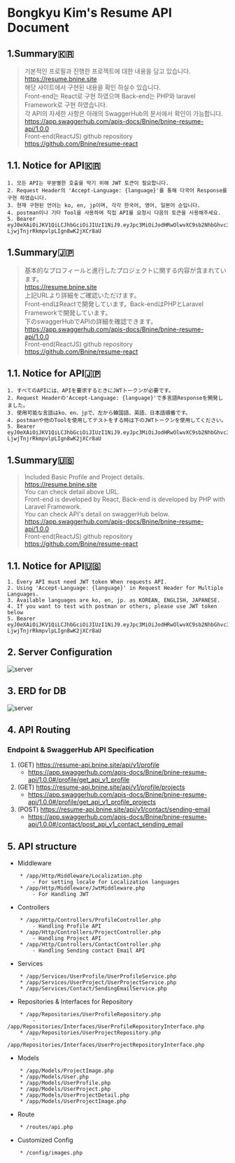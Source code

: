 # Bongkyu Kim's Resume API Document
## 1.Summary🇰🇷
> 기본적인 프로필과 진행한 프로젝트에 대한 내용을 담고 있습니다.  
> https://resume.bnine.site   
> 해당 사이트에서 구현된 내용을 확인 하실수 있습니다.  
> Front-end는 React로 구현 하였으며 Back-end는 PHP와 laravel Framework로 구현 하였습니다.    
> 각 API의 자세한 사항은 아래의 SwaggerHub의 문서에서 확인이 가능합니다.  
> https://app.swaggerhub.com/apis-docs/Bnine/bnine-resume-api/1.0.0   
> Front-end(ReactJS) github repository   
> https://github.com/Bnine/resume-react   
## 1.1. Notice for API🇰🇷
```
1. 모든 API는 무분별한 호출을 막기 위해 JWT 토큰이 필요합니다.
2. Request Header의 'Accept-Language: {language}'를 통해 다국어 Response를 구현 하였습니다.
3. 현재 구현된 언어는 ko, en, jp이며, 각각 한국어, 영어, 일본어 순입니다.
4. postman이나 기타 Tool을 사용하여 직접 API를 요청시 다음의 토큰을 사용해주세요.
5. Bearer eyJ0eXAiOiJKV1QiLCJhbGciOiJIUzI1NiJ9.eyJpc3MiOiJodHRwOlwvXC9sb2NhbGhvc3Q6ODA4MFwvYXBpXC9hdXRoXC9sb2dpbiIsImlhdCI6MTY3MjkzNjkwMSwibmJmIjoxNjcyOTM2OTAxLCJqdGkiOiJObmlxZlZEME9VZlBiWnkxIiwic3ViIjoxLCJwcnYiOiIyM2JkNWM4OTQ5ZjYwMGFkYjM5ZTcwMWM0MDA4NzJkYjdhNTk3NmY3In0.kr72QjV0fe4b-LjwjTnjrRkmpvlpLIgn8wK2jXCr8aU
```
## 1.Summary🇯🇵
> 基本的なプロフィールと進行したプロジェクトに関する内容が含まれています。   
> https://resume.bnine.site   
> 上記URLより詳細をご確認いただけます。   
> Front-endはReactで開発しています。Back-endはPHPとLaravel Frameworkで開発しています。   
> 下のswaggerHubでAPIの詳細を確認できます。   
> https://app.swaggerhub.com/apis-docs/Bnine/bnine-resume-api/1.0.0   
> Front-end(ReactJS) github repository   
> https://github.com/Bnine/resume-react   
## 1.1. Notice for API🇯🇵
```
1. すべてのAPIには、APIを要求するときにJWTトークンが必要です。
2. Request Headerの'Accept-Language: {language}'で多言語Responseを開発しました。
3. 使用可能な言語はko、en、jpで、左から韓国語、英語、日本語順番です。
4. postmanや他のToolを使用してテストをする時は下のJWTトークンを使用してください。
5. Bearer eyJ0eXAiOiJKV1QiLCJhbGciOiJIUzI1NiJ9.eyJpc3MiOiJodHRwOlwvXC9sb2NhbGhvc3Q6ODA4MFwvYXBpXC9hdXRoXC9sb2dpbiIsImlhdCI6MTY3MjkzNjkwMSwibmJmIjoxNjcyOTM2OTAxLCJqdGkiOiJObmlxZlZEME9VZlBiWnkxIiwic3ViIjoxLCJwcnYiOiIyM2JkNWM4OTQ5ZjYwMGFkYjM5ZTcwMWM0MDA4NzJkYjdhNTk3NmY3In0.kr72QjV0fe4b-LjwjTnjrRkmpvlpLIgn8wK2jXCr8aU
```
## 1.Summary🇺🇸
> Included Basic Profile and Project details.   
> https://resume.bnine.site   
> You can check detail above URL.   
> Front-end is developed by React, Back-end is developed by PHP with Laravel Framework.   
> You can check API's detail on swaggerHub below.   
> https://app.swaggerhub.com/apis-docs/Bnine/bnine-resume-api/1.0.0   
> Front-end(ReactJS) github repository   
> https://github.com/Bnine/resume-react   
## 1.1. Notice for API🇺🇸
```
1. Every API must need JWT token When requests API.
2. Using 'Accept-Language: {language}' in Request Header for Multiple Languages.
3. Available languages are ko, en, jp. as KOREAN, ENGLISH, JAPANESE.
4. If you want to test with postman or others, please use JWT token below
5. Bearer eyJ0eXAiOiJKV1QiLCJhbGciOiJIUzI1NiJ9.eyJpc3MiOiJodHRwOlwvXC9sb2NhbGhvc3Q6ODA4MFwvYXBpXC9hdXRoXC9sb2dpbiIsImlhdCI6MTY3MjkzNjkwMSwibmJmIjoxNjcyOTM2OTAxLCJqdGkiOiJObmlxZlZEME9VZlBiWnkxIiwic3ViIjoxLCJwcnYiOiIyM2JkNWM4OTQ5ZjYwMGFkYjM5ZTcwMWM0MDA4NzJkYjdhNTk3NmY3In0.kr72QjV0fe4b-LjwjTnjrRkmpvlpLIgn8wK2jXCr8aU
```
## 2. Server Configuration
![server](https://image.tmpbnine.store/resume-japan/png/server-config.png)
## 3. ERD for DB
![server](https://image.tmpbnine.store/resume-japan/png/erd.png)
## 4. API Routing
### Endpoint & SwaggerHub API Specification
1. (GET) https://resume-api.bnine.site/api/v1/profile   
    * https://app.swaggerhub.com/apis-docs/Bnine/bnine-resume-api/1.0.0#/profile/get_api_v1_profile
2. (GET) https://resume-api.bnine.site/api/v1/profile/projects
    * https://app.swaggerhub.com/apis-docs/Bnine/bnine-resume-api/1.0.0#/profile/get_api_v1_profile_projects
3. (POST) https://resume-api.bnine.site/api/v1/contact/sending-email
    * https://app.swaggerhub.com/apis-docs/Bnine/bnine-resume-api/1.0.0#/contact/post_api_v1_contact_sending_email
<!--
> ###Endpoint & SwaggerHub API Specification
>   > 1. (GET) https://resume-api.bnine.site/api/v1/profile
>   >   > * https://app.swaggerhub.com/apis-docs/Bnine/bnine-resume-api/1.0.0#/profile/get_api_v1_profile
>   > 2. (GET) https://resume-api.bnine.site/api/v1/profile/projects
>   >   > * https://app.swaggerhub.com/apis-docs/Bnine/bnine-resume-api/1.0.0#/profile/get_api_v1_profile_projects
>   > 3. (POST) https://resume-api.bnine.site/api/v1/contact/sending-email
>   >   > * https://app.swaggerhub.com/apis-docs/Bnine/bnine-resume-api/1.0.0#/contact/post_api_v1_contact_sending_email
-->
## 5. API structure
- Middleware
```
    * /app/Http/Middleware/Localization.php
        - For setting locale for Localization languages
    * /app/Http/Middleware/JwtMiddleware.php
        - For Handling JWT
```
- Controllers
```
    * /app/Http/Controllers/ProfileController.php
        - Handling Profile API
    * /app/Http/Controllers/ProjectController.php
        - Handling Project API
    * /app/Http/Controllers/ContactController.php
        - Handling Sending contact Email API
```
- Services
```
    * /app/Services/UserProfile/UserProfileService.php
    * /app/Services/UserProject/UserProjectService.php
    * /app/Services/Contact/SendingEmailService.php
```
- Repositories & Interfaces for Repository
```
    * /app/Repositories/UserProfileRepository.php
        - /app/Repositories/Interfaces/UserProfileRepositoryInterface.php
    * /app/Repositories/UserProjectRepository.php
        - /app/Repositories/Interfaces/UserProjectRepositoryInterface.php
```
- Models
```
    * /app/Models/ProjectImage.php
    * /app/Models/User.php
    * /app/Models/UserProfile.php
    * /app/Models/UserProject.php
    * /app/Models/UserProjectDetail.php
    * /app/Models/UserProjectImage.php
```
- Route
```
    * /routes/api.php
```
- Customized Config
```
    * /config/images.php
```
